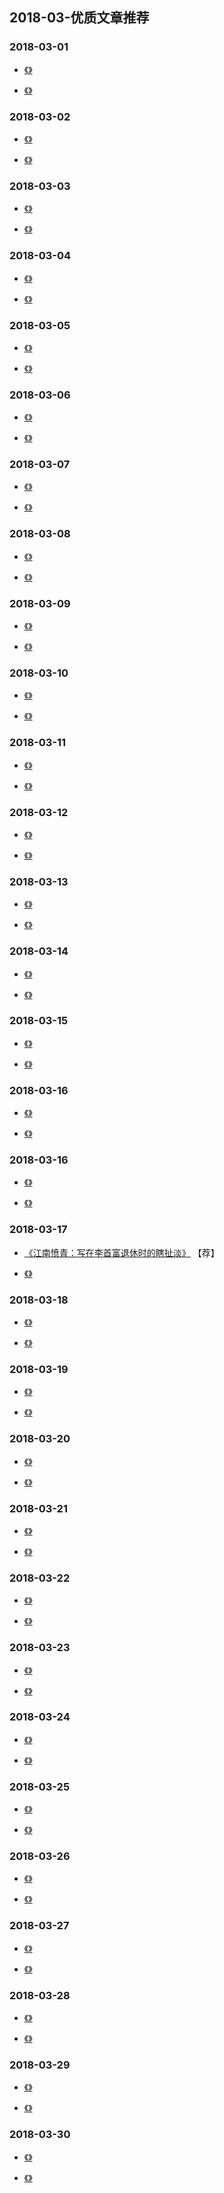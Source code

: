 

## 2018-03-优质文章推荐


### 2018-03-01

- [《》]()

- [《》]()


### 2018-03-02

- [《》]()

- [《》]()

### 2018-03-03

- [《》]()

- [《》]()

### 2018-03-04

- [《》]()

- [《》]()


### 2018-03-05

- [《》]()

- [《》]()


### 2018-03-06

- [《》]()

- [《》]()



### 2018-03-07

- [《》]()

- [《》]()


### 2018-03-08

- [《》]()

- [《》]()


### 2018-03-09

- [《》]()

- [《》]()



### 2018-03-10

- [《》]()

- [《》]()


### 2018-03-11

- [《》]()

- [《》]()


### 2018-03-12

- [《》]()

- [《》]()


### 2018-03-13

- [《》]()

- [《》]()

### 2018-03-14

- [《》]()

- [《》]()


### 2018-03-15

- [《》]()

- [《》]()


### 2018-03-16

- [《》]()

- [《》]()



### 2018-03-16

- [《》]()

- [《》]()


### 2018-03-17

- [《江南愤青：写在李首富退休时的瞎扯淡》](https://mp.weixin.qq.com/s/RsTve9qYCpc_93uRB8NzuQ) 【荐】

- [《》]()


### 2018-03-18

- [《》]()

- [《》]()

### 2018-03-19

- [《》]()

- [《》]()

### 2018-03-20

- [《》]()

- [《》]()


### 2018-03-21

- [《》]()

- [《》]()


### 2018-03-22

- [《》]()

- [《》]()


### 2018-03-23

- [《》]()

- [《》]()


### 2018-03-24

- [《》]()

- [《》]()


### 2018-03-25

- [《》]()

- [《》]()


### 2018-03-26

- [《》]()

- [《》]()


### 2018-03-27

- [《》]()

- [《》]()


### 2018-03-28

- [《》]()

- [《》]()


### 2018-03-29

- [《》]()

- [《》]()


### 2018-03-30


- [《》]()

- [《》]()


